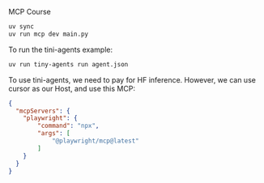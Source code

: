 MCP Course

```bash
uv sync
uv run mcp dev main.py
```

To run the tini-agents example:

```bash
uv run tiny-agents run agent.json
```

To use tini-agents, we need to pay for HF inference. However, we can use cursor as our Host, and use this MCP:

```json
{
  "mcpServers": {
    "playwright": {
        "command": "npx",
        "args": [
            "@playwright/mcp@latest"
        ]
    }
  }
}
```
